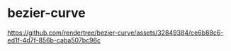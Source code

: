 # bezier-curve

https://github.com/rendertree/bezier-curve/assets/32849384/ce6b88c6-ed1f-4d7f-856b-caba507bc96c
